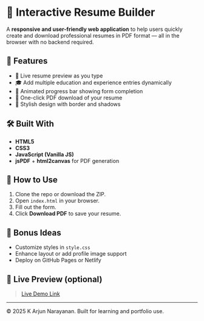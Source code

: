 # 📝 Interactive Resume Builder

A **responsive and user-friendly web application** to help users quickly create and download professional resumes in PDF format — all in the browser with no backend required.

## 🚀 Features

- 🔄 Live resume preview as you type
- 🎓 Add multiple education and experience entries dynamically
- 🎯 Animated progress bar showing form completion
- 📄 One-click PDF download of your resume
- 🎨 Stylish design with border and shadows

## 🛠️ Built With

- **HTML5**
- **CSS3**
- **JavaScript (Vanilla JS)**
- **jsPDF** + **html2canvas** for PDF generation

## 📂 How to Use

1. Clone the repo or download the ZIP.
2. Open `index.html` in your browser.
3. Fill out the form.
4. Click **Download PDF** to save your resume.

## 📌 Bonus Ideas

- Customize styles in `style.css`
- Enhance layout or add profile image support
- Deploy on GitHub Pages or Netlify

## 🔗 Live Preview (optional)

> [Live Demo Link](https://karjunnarayanan.github.io/Resume-Builder/)

---

© 2025 K Arjun Narayanan. Built for learning and portfolio use.
